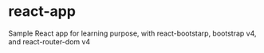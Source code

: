 # react-app
Sample React app for learning purpose, with react-bootstarp, bootstrap v4, and react-router-dom v4

